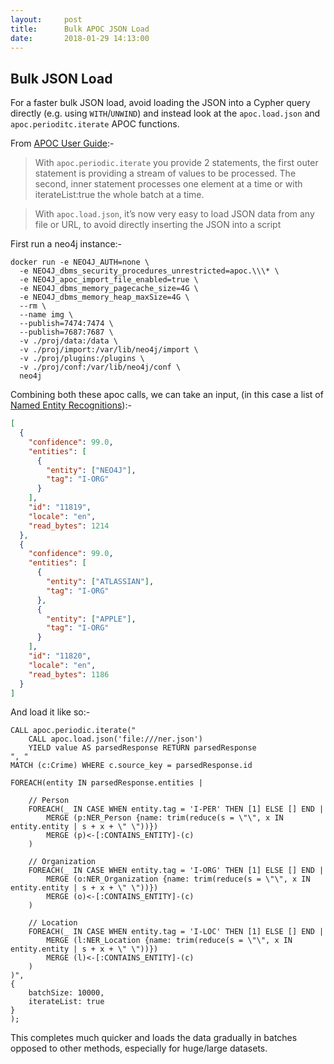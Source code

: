 ```yaml
---
layout:     post
title:      Bulk APOC JSON Load
date:       2018-01-29 14:13:00
---
```


## Bulk JSON Load

For a faster bulk JSON load, avoid loading the JSON into a Cypher query directly (e.g. using `WITH`/`UNWIND`) and instead look at the `apoc.load.json` and `apoc.perioditc.iterate` APOC functions.

From [APOC User Guide](https://neo4j-contrib.github.io/neo4j-apoc-procedures/):-

> With `apoc.periodic.iterate` you provide 2 statements, the first outer
> statement is providing a stream of values to be processed. The second, inner
> statement processes one element at a time or with iterateList:true the whole
> batch at a time.

> With `apoc.load.json`, it’s now very easy to load JSON data from any file or
> URL, to avoid directly inserting the JSON into a script

First run a neo4j instance:-

```
docker run -e NEO4J_AUTH=none \
  -e NEO4J_dbms_security_procedures_unrestricted=apoc.\\\* \
  -e NEO4J_apoc_import_file_enabled=true \
  -e NEO4J_dbms_memory_pagecache_size=4G \
  -e NEO4J_dbms_memory_heap_maxSize=4G \
  --rm \
  --name img \
  --publish=7474:7474 \
  --publish=7687:7687 \
  -v ./proj/data:/data \
  -v ./proj/import:/var/lib/neo4j/import \
  -v ./proj/plugins:/plugins \
  -v ./proj/conf:/var/lib/neo4j/conf \
  neo4j
```

Combining both these apoc calls, we can take an input, (in this case a list of [Named Entity Recognitions](https://en.wikipedia.org/wiki/Named-entity_recognition)):-

```json
[
  {
    "confidence": 99.0,
    "entities": [
      {
        "entity": ["NEO4J"],
        "tag": "I-ORG"
      }
    ],
    "id": "11819",
    "locale": "en",
    "read_bytes": 1214
  },
  {
    "confidence": 99.0,
    "entities": [
      {
        "entity": ["ATLASSIAN"],
        "tag": "I-ORG"
      },
      {
        "entity": ["APPLE"],
        "tag": "I-ORG"
      }
    ],
    "id": "11820",
    "locale": "en",
    "read_bytes": 1186
  }
]
```

And load it like so:-

```cypher
CALL apoc.periodic.iterate("
    CALL apoc.load.json('file:///ner.json')
    YIELD value AS parsedResponse RETURN parsedResponse
", "
MATCH (c:Crime) WHERE c.source_key = parsedResponse.id

FOREACH(entity IN parsedResponse.entities |

    // Person
    FOREACH(_ IN CASE WHEN entity.tag = 'I-PER' THEN [1] ELSE [] END |
        MERGE (p:NER_Person {name: trim(reduce(s = \"\", x IN entity.entity | s + x + \" \"))})
        MERGE (p)<-[:CONTAINS_ENTITY]-(c)
    )

    // Organization
    FOREACH(_ IN CASE WHEN entity.tag = 'I-ORG' THEN [1] ELSE [] END |
        MERGE (o:NER_Organization {name: trim(reduce(s = \"\", x IN entity.entity | s + x + \" \"))})
        MERGE (o)<-[:CONTAINS_ENTITY]-(c)
    )

    // Location
    FOREACH(_ IN CASE WHEN entity.tag = 'I-LOC' THEN [1] ELSE [] END |
        MERGE (l:NER_Location {name: trim(reduce(s = \"\", x IN entity.entity | s + x + \" \"))})
        MERGE (l)<-[:CONTAINS_ENTITY]-(c)
    )
)",
{
    batchSize: 10000,
    iterateList: true
}
);
```

This completes much quicker and loads the data gradually in batches opposed to other methods, especially for huge/large datasets.
